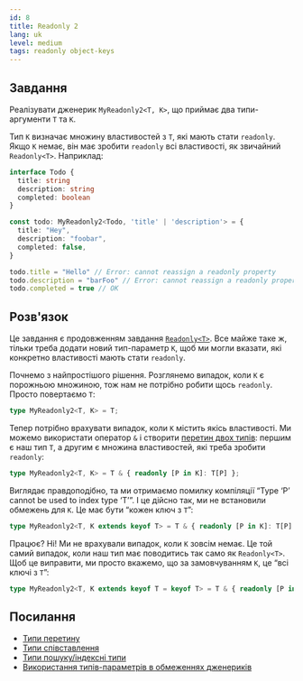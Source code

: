 ```yaml
---
id: 8
title: Readonly 2
lang: uk
level: medium
tags: readonly object-keys
---
```


## Завдання

Реалізувати дженерик `MyReadonly2<T, K>`, що приймає два типи-аргументи `T` та `K`.

Тип `K` визначає множину властивостей з `T`, які мають стати `readonly`.
Якщо `K` немає, він має зробити `readonly` всі властивості, як звичайний `Readonly<T>`.
Наприклад:

```ts
interface Todo {
  title: string
  description: string
  completed: boolean
}

const todo: MyReadonly2<Todo, 'title' | 'description'> = {
  title: "Hey",
  description: "foobar",
  completed: false,
}

todo.title = "Hello" // Error: cannot reassign a readonly property
todo.description = "barFoo" // Error: cannot reassign a readonly property
todo.completed = true // OK
```

## Розв'язок

Це завдання є продовженням завдання [`Readonly<T>`](./easy-readonly.md).
Все майже таке ж, тільки треба додати новий тип-параметр `K`, щоб ми могли вказати, які конкретно властивості мають стати `readonly`.

Почнемо з найпростішого рішення. Розглянемо випадок, коли `K` є порожньою множиною, тож нам не потрібно робити щось `readonly`.
Просто повертаємо `T`:

```ts
type MyReadonly2<T, K> = T;
```

Тепер потрібно врахувати випадок, коли `K` містить якісь властивості.
Ми можемо використати оператор `&` і створити [перетин двох типів](https://www.typescriptlang.org/docs/handbook/2/objects.html#intersection-types): першим є наш тип `T`, а другим є множина властивостей, які треба зробити `readonly`:

```ts
type MyReadonly2<T, K> = T & { readonly [P in K]: T[P] };
```

Виглядає правдоподібно, та ми отримаємо помилку компіляції “Type ‘P’ cannot be used to index type ‘T’”.
І це дійсно так, ми не встановили обмежень для `K`.
Це має бути “кожен ключ з `T`”:

```ts
type MyReadonly2<T, K extends keyof T> = T & { readonly [P in K]: T[P] };
```

Працює?
Ні!
Ми не врахували випадок, коли `K` зовсім немає.
Це той самий випадок, коли наш тип має поводитись так само як `Readonly<T>`.
Щоб це виправити, ми просто вкажемо, що за замовчуванням `K`, це “всі ключі з `T`”:

```ts
type MyReadonly2<T, K extends keyof T = keyof T> = T & { readonly [P in K]: T[P] };
```

## Посилання

- [Типи перетину](https://www.typescriptlang.org/docs/handbook/2/objects.html#intersection-types)
- [Типи співставлення](https://www.typescriptlang.org/docs/handbook/2/mapped-types.html)
- [Типи пошуку/індексні типи](https://www.typescriptlang.org/docs/handbook/2/indexed-access-types.html)
- [Використання типів-параметрів в обмеженнях дженериків](https://www.typescriptlang.org/docs/handbook/2/generics.html#using-type-parameters-in-generic-constraints)
